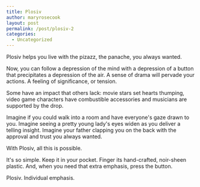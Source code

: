 ```yaml
---
title: Plosiv
author: maryrosecook
layout: post
permalink: /post/plosiv-2
categories:
  - Uncategorized
---
```

Plosiv helps you live with the pizazz, the panache, you always wanted.

Now, you can follow a depression of the mind with a depression of a button that precipitates a depression of the air. A sense of drama will pervade your actions. A feeling of significance, or tension.

Some have an impact that others lack: movie stars set hearts thumping, video game characters have combustible accessories and musicians are supported by the drop.

Imagine if you could walk into a room and have everyone's gaze drawn to you. Imagine seeing a pretty young lady's eyes widen as you deliver a telling insight. Imagine your father clapping you on the back with the approval and trust you always wanted.

With Plosiv, all this is possible.

It's so simple. Keep it in your pocket. Finger its hand-crafted, noir-sheen plastic. And, when you need that extra emphasis, press the button.

Plosiv. Individual emphasis.